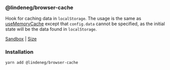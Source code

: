 ### @lindeneg/browser-cache

Hook for caching data in `localStorage`. The usage is the same as [useMemoryCache](https://github.com/lindeneg/cl-react-hooks/tree/master/packages/memory-cache) except that `config.data` cannot be specified, as the initial state will be the data found in `localStorage`.

[Sandbox](https://codesandbox.io/s/lindeneg-browser-cache-q502j?file=/src/App.tsx) | [Size](https://bundlephobia.com/package/@lindeneg/browser-cache)

### Installation

`yarn add @lindeneg/browser-cache`
